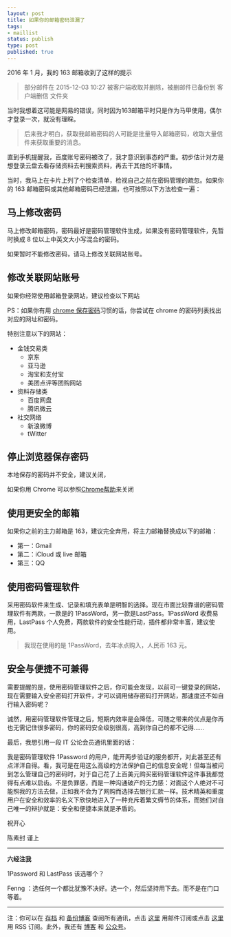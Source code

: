 ```yaml
--- 
layout: post
title: 如果你的邮箱密码泄漏了
tags: 
- maillist
status: publish
type: post
published: true
---
```


2016 年 1 月，我的 163 邮箱收到了这样的提示

>部分邮件在 2015-12-03 10:27 被客户端收取并删除，被删邮件已备份到 客户端删信 文件夹

当时我想着这可能是网易的错误，同时因为163邮箱平时只是作为马甲使用，偶尔才登录一次，就没有理睬。

>后来我才明白，获取我邮箱密码的人可能是批量导入邮箱密码，收取大量信件来获取重要的消息。

直到手机提醒我，百度账号密码被改了，我才意识到事态的严重。初步估计对方是想登录云盘去看存储资料去判搜索资料，再去干其他的坏事情。

当时，我马上在卡片上列了个检查清单，检视自己之前在密码管理的疏忽。如果你的 163 邮箱密码或其他邮箱密码已经泄漏，也可按照以下方法检查一遍：

## 马上修改密码

马上修改邮箱密码，密码最好是密码管理软件生成，如果没有密码管理软件，先暂时换成 8 位以上中英文大小写混合的密码。

如果暂时不能修改密码，请马上修改关联网站账号。


## 修改关联网站账号

如果你经常使用邮箱登录网站，建议检查以下网站

PS：如果你有用 [chrome 保存密码](https://support.google.com/chrome/answer/95606?hl=zh-Hans)习惯的话，你尝试在 chrome 的密码列表找出对应的网址和密码。

特别注意以下的网站：

- 金钱交易类
	+ 京东
	+ 亚马逊
	+ 淘宝和支付宝	
	+ 美团点评等团购网站
- 资料存储类
	+ 百度网盘
	+ 腾讯微云
- 社交网络
	+ 新浪微博
	+ tWitter

## 停止浏览器保存密码

本地保存的密码并不安全，建议关闭，

如果你用 Chrome 可以参照[Chrome帮助](https://support.google.com/chrome/answer/2633237?hl=zh-Hans)来关闭


## 使用更安全的邮箱

如果你之前的主力邮箱是 163，建议完全弃用，将主力邮箱替换成以下的邮箱：

- 第一：Gmail
- 第二：iCloud 或 live 邮箱
- 第三：QQ

## 使用密码管理软件

采用密码软件来生成、记录和填充表单是明智的选择。现在市面比较靠谱的密码管理软件有两款，一款是的 1PassWord，另一款是LastPass。1PassWord 收费易用，LastPass 个人免费，两款软件的安全性能行动，插件都非常丰富，建议使用。

>我现在使用的是 1PassWord，去年冰点购入，人民币 163 元。

## 安全与便捷不可兼得

需要提醒的是，使用密码管理软件之后，你可能会发现，以前可一键登录的网站，现在需要输入安全密码打开软件，才可以调用储存密码打开网站，那速度还不如自行输入密码呢？

诚然，用密码管理软件管理之后，短期内效率是会降低，可随之带来的优点是你再也无需记住很多密码，你的密码安全级别很高，高到你自己的都不记得……

最后，我想引用一段 IT 公论会员通讯里面的话：

我是密码管理软件 1Password 的用户，能开两步验证的服务都开，对此甚至还有点洋洋自得。看，我可是在用这么高级的方法保护自己的信息安全呢！但每当被问到怎么管理自己的密码时，对于自己花了上百美元购买密码管理软件这件事我都觉得有点难以启齿。不是负罪感，而是一种沟通破产的无力感：对面这个人绝对不可能照我的方法去做，正如我不会为了网购而选择去银行汇款一样。技术精英和重度用户在安全和效率的名义下欣快地进入了一种充斥着繁文缛节的体系，而她们对自己唯一的辩护就是：安全和便捷本来就是矛盾的。

祝开心

陈素封 谨上

----

**六经注我**

1Password 和 LastPass 该选哪个？

Fenng ：选任何一个都比犹豫不决好。选一个，然后坚持用下去。而不是在门口等着。


----

注：你可以在 [存档](http://tinyletter.com/cnfeat/archive) 和 [备份博客](mesule.com) 查阅所有通讯，点击 [这里](http://tinyletter.com/cnfeat) 用邮件订阅或点击  [这里](http://mesule.com/feed/) 用 RSS 订阅。此外，我还有 [博客](cnfeat.com) 和 [公众号](http://t.cn/RGaif2N)。





